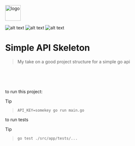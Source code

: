 <img alt="logo" height="50" src="https://go.dev/blog/go-brand/Go-Logo/SVG/Go-Logo_White.svg" title="Golang"/>

![alt text](https://img.shields.io/badge/Go-v1.18+-blue.svg)
![alt text](https://img.shields.io/badge/Go%20Validator-v10-gree.svg)
![alt text](https://img.shields.io/badge/Gin-v1.9.1-orange.svg)



# Simple API Skeleton




> My take on a good project structure for a simple go api

<br><br><br>


to run this project:
> [!TIP]
>>`API_KEY=somekey go run main.go`


to run tests
> [!TIP]
>>`go test ./src/app/tests/...`